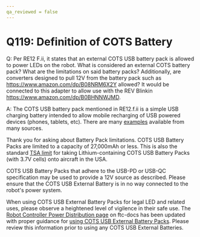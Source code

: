 ```yaml
---
qa_reviewed = false
---
```


# Q119: Definition of COTS Battery

Q: Per RE12 F.ii, it states that an external COTS USB battery pack is allowed to power LEDs on the robot. What is considered an external COTS battery pack? What are the limitations on said battery packs? Additionally, are converters designed to pull 12V from the battery pack such as https://www.amazon.com/dp/B08NRM6X2Y allowed? It would be connected to this adapter to allow use with the REV Blinkin https://www.amazon.com/dp/B0BHNNWJMD.

A: The COTS USB battery pack mentioned in RE12.f.ii is a simple USB charging battery intended to allow mobile recharging of USB powered devices (phones, tablets, etc). There are many [examples](https://www.anker.com/products/a1287) available from many sources.

Thank you for asking about Battery Pack limitations. COTS USB Battery Packs are limited to a capacity of 27,000mAh or less. This is also the standard [TSA limit](https://www.faa.gov/hazmat/packsafe/lithium-batteries) for taking Lithium-containing COTS USB Battery Packs (with 3.7V cells) onto aircraft in the USA.

COTS USB Battery Packs that adhere to the USB-PD or USB-QC specification may be used to provide a 12V source as described. Please ensure that the COTS USB External Battery is in no way connected to the robot's power system.

When using COTS USB External Battery Packs for legal LED and related uses, please observe a heightened level of vigilence in their safe use. The [Robot Controller Power Distribution page](https://ftc-docs.firstinspires.org/en/latest/control_hard_compon/rc_components/power_distr/power-distr.html) on ftc-docs has been updated with proper guidance for [using COTS USB External Battery Packs](https://ftc-docs.firstinspires.org/en/latest/control_hard_compon/rc_components/power_distr/power-distr.html#cots-usb-battery-pack). Please review this information prior to using any COTS USB External Batteries.